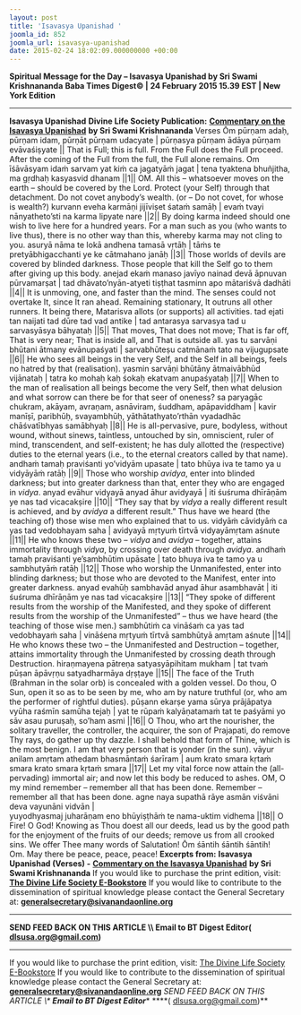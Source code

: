 ```yaml
---
layout: post
title: 'Isavasya Upanishad '
joomla_id: 852
joomla_url: isavasya-upanishad
date: 2015-02-24 18:02:09.000000000 +00:00
---
```

**Spiritual Message for the Day – Isavasya Upanishad by Sri Swami Krishnananda**
**Baba Times Digest© | 24 February 2015 15.39 EST | New York Edition**
* * *  
**Isavasya Upanishad**
**Divine Life Society Publication:** [**Commentary on the Isavasya Upanishad**](http://www.swami-krishnananda.org/disc/disc_186.html) **by Sri Swami Krishnananda**
Verses
Ōm pūrṇam adaḥ, pūrṇam idam, pūrṇāt pūrṇam udacyate |
pūrṇasya pūrṇam ādāya pūrṇam evāvaśiṣyate ||
That is Full; this is full. From the Full does the Full proceed.
After the coming of the Full from the full, the Full alone remains.
Om īśāvāsyam idaṁ sarvam yat kiṁ ca jagatyāṁ jagat |
tena tyaktena bhuñjitha, ma gṛdhaḥ kasyasvid dhanam ||1||
OM. All this – whatsoever moves on the earth – should be covered by the Lord. Protect (your Self) through that detachment. Do not covet anybody’s wealth. (or – Do not covet, for whose is wealth?)
kurvann eveha karmāṇi jijīviṣet śataṁ samāḥ |
evaṁ tvayi nānyatheto’sti na karma lipyate nare ||2||
By doing karma indeed should one wish to live here for a hundred years. For a man such as you (who wants to live thus), there is no other way than this, whereby karma may not cling to you.
asuryā nāma te lokā andhena tamasā vṛtāḥ |
tāṁs te pretyābhigacchanti ye ke cātmahano janāḥ ||3||
Those worlds of devils are covered by blinded darkness. Those people that kill the Self go to them after giving up this body.
anejad ekaṁ manaso javīyo nainad devā āpnuvan pūrvamarṣat |
tad dhāvato’nyān-atyeti tiṣṭhat tasminn apo mātariśvā dadhāti ||4||
It is unmoving, one, and faster than the mind. The senses could not overtake It, since It ran ahead. Remaining stationary, It outruns all other runners. It being there, Matarisva allots (or supports) all activities.
tad ejati tan naijati tad dūre tad vad antike |
tad antarasya sarvasya tad u sarvasyāsya bāhyataḥ ||5||
That moves, That does not move; That is far off, That is very near; That is inside all, and That is outside all.
yas tu sarvāṇi bhūtani ātmany evānupaśyati |
sarvabhūteṣu catmānaṁ tato na vijugupsate ||6||
He who sees all beings in the very Self, and the Self in all beings, feels no hatred by that (realisation).
yasmin sarvāṇi bhūtāny ātmaivābhūd vijānataḥ |
tatra ko mohaḥ kaḥ śokaḥ ekatvam anupaśyataḥ ||7||
When to the man of realisation all beings become the very Self, then what delusion and what sorrow can there be for that seer of oneness?
sa paryagāc chukram, akāyam, avraṇam, asnāviram, śuddham, apāpaviddham |
kavir manīṣī, paribhūḥ, svayambhūḥ, yāthātathyato’rthān vyadadhāc chāśvatībhyas samābhyaḥ ||8||
He is all-pervasive, pure, bodyless, without wound, without sinews, taintless, untouched by sin, omniscient, ruler of mind, transcendent, and self-existent; he has duly allotted the (respective) duties to the eternal years (i.e., to the eternal creators called by that name).
andhaṁ tamaḥ praviśanti yo’vidyām upasate |
tato bhūya iva te tamo ya u vidyāyāṁ ratāḥ ||9||
Those who worship _avidya_, enter into blinded darkness; but into greater darkness than that, enter they who are engaged in _vidya_.
anyad evāhur vidyayā anyad āhur avidyayā |
iti śuśruma dhīrāṇām ye nas tad vicacakṣire ||10||
“They say that by _vidya_ a really different result is achieved, and by _avidya_ a different result.” Thus have we heard (the teaching of) those wise men who explained that to us.
vidyāṁ cāvidyāṁ ca yas tad vedobhayam saha |
avidyayā mṛtyuṁ tīrtvā vidyayāmṛtam aśnute ||11||
He who knows these two – _vidya_ and _avidya_ – together, attains immortality through _vidya_, by crossing over death through _avidya_.
andhaṁ tamaḥ praviśanti ye’sambhūtim upāsate |
tato bhuya iva te tamo ya u sambhutyāṁ ratāḥ ||12||
Those who worship the Unmanifested, enter into blinding darkness; but those who are devoted to the Manifest, enter into greater darkness.
anyad evahūḥ sambhavād anyad āhur asambhavāt |
iti śuśruma dhīrāṇām ye nas tad vicacakṣire ||13||
“They spoke of different results from the worship of the Manifested, and they spoke of different results from the worship of the Unmanifested” – thus we have heard (the teaching of those wise men.)
sambhūtiṁ ca vināśaṁ ca yas tad vedobhayaṁ saha |
vināśena mṛtyuṁ tīrtvā sambhūtyā amṛtam aśnute ||14||
He who knows these two – the Unmanifested and Destruction – together, attains immortality through the Unmanifested by crossing death through Destruction.
hiraṇmayena pātreṇa satyasyāpihitam mukham |
tat tvaṁ pūṣan āpāvṛṇu satyadharmāya dṛṣṭaye ||15||
The face of the Truth (Brahman in the solar orb) is concealed with a golden vessel. Do thou, O Sun, open it so as to be seen by me, who am by nature truthful (or, who am the performer of rightful duties).
pūṣann ekarṣe yama sūrya prājāpatya vyūha raśmīn samūha tejaḥ |
yat te rūpaṁ kalyāṇatamaṁ tat te paśyāmi yo sāv asau puruṣaḥ, so’ham asmi ||16||
O Thou, who art the nourisher, the solitary traveller, the controller, the acquirer, the son of Prajapati, do remove Thy rays, do gather up thy dazzle. I shall behold that form of Thine, which is the most benign. I am that very person that is yonder (in the sun).
vāyur anilam amṛtam athedam bhasmāntaṁ śarīram |
aum krato smara kṛtaṁ smara krato smara kṛtaṁ smara ||17||
Let my vital force now attain the (all-pervading) immortal air; and now let this body be reduced to ashes. OM, O my mind remember – remember all that has been done. Remember – remember all that has been done.
agne naya supathā rāye asmān viśvāni deva vayunāni vidvān |  
 yuyodhyasmaj juharāṇam eno bhūyiṣṭhāṁ te nama-uktim vidhema ||18||
O Fire! O God! Knowing as Thou doest all our deeds, lead us by the good path for the enjoyment of the fruits of our deeds; remove us from all crooked sins. We offer Thee many words of Salutation!
Ōm śāntih śāntih śāntih!  
 Om. May there be peace, peace, peace!
**Excerpts from:** **Isavasya Upanishad (Verses) -** [**Commentary on the Isavasya Upanishad**](http://www.swami-krishnananda.org/disc/disc_186.html) **by Sri Swami Krishnananda**
If you would like to purchase the print edition, visit: **[The Divine Life Society E-Bookstore](http://www.dlshq.org/download/download.htm)**
If you would like to contribute to the dissemination of spiritual knowledge please contact the General Secretary at: [](mailto:%20%3Cscript%20type=%27text/javascript%27%3E%20%3C%21--%20var%20prefix%20=%20%27ma%27%20+%20%27il%27%20+%20%27to%27;%20var%20path%20=%20%27hr%27%20+%20%27ef%27%20+%20%27=%27;%20var%20addy57016%20=%20%27generalsecretary%27%20+%20%27@%27;%20addy57016%20=%20addy57016%20+%20%27sivanandaonline%27%20+%20%27.%27%20+%20%27org%27;%20document.write%28%27%3Ca%20%27%20+%20path%20+%20%27%5C%27%27%20+%20prefix%20+%20%27:%27%20+%20addy57016%20+%20%27%5C%27%3E%27%29;%20document.write%28addy57016%29;%20document.write%28%27%3C%5C/a%3E%27%29;%20//--%3E%5Cn%20%3C/script%3E%3Cscript%20type=%27text/javascript%27%3E%20%3C%21--%20document.write%28%27%3Cspan%20style=%5C%27display:%20none;%5C%27%3E%27%29;%20//--%3E%20%3C/script%3EThis%20email%20address%20is%20being%20protected%20from%20spambots.%20You%20need%20JavaScript%20enabled%20to%20view%20it.%20%3Cscript%20type=%27text/javascript%27%3E%20%3C%21--%20document.write%28%27%3C/%27%29;%20document.write%28%27span%3E%27%29;%20//--%3E%20%3C/script%3E?subject=Contribution%20to%20Dissemination%20of%20Spiritual%20Knowledge) **generalsecretary@sivanandaonline.org**
****
**SEND FEED BACK ON THIS ARTICLE \\\ Email to BT Digest Editor[](mailto:%20%3Cscript%20type=%27text/javascript%27%3E%20%3C%21--%20var%20prefix%20=%20%27ma%27%20+%20%27il%27%20+%20%27to%27;%20var%20path%20=%20%27hr%27%20+%20%27ef%27%20+%20%27=%27;%20var%20addy72654%20=%20%27dlsusa.org%27%20+%20%27@%27;%20addy72654%20=%20addy72654%20+%20%27gmail%27%20+%20%27.%27%20+%20%27com%27;%20document.write%28%27%3Ca%20%27%20+%20path%20+%20%27%5C%27%27%20+%20prefix%20+%20%27:%27%20+%20addy72654%20+%20%27%5C%27%3E%27%29;%20document.write%28addy72654%29;%20document.write%28%27%3C%5C/a%3E%27%29;%20//--%3E%5Cn%20%3C/script%3E%3Cscript%20type=%27text/javascript%27%3E%20%3C%21--%20document.write%28%27%3Cspan%20style=%5C%27display:%20none;%5C%27%3E%27%29;%20//--%3E%20%3C/script%3EThis%20email%20address%20is%20being%20protected%20from%20spambots.%20You%20need%20JavaScript%20enabled%20to%20view%20it.%20%3Cscript%20type=%27text/javascript%27%3E%20%3C%21--%20document.write%28%27%3C/%27%29;%20document.write%28%27span%3E%27%29;%20//--%3E%20%3C/script%3E?subject=DLS%20Posts)( [dlsusa.org@gmail.com](mailto:dlsusa.org@gmail.com))**
* * *
  
If you would like to purchase the print edition, visit: [The Divine Life Society E-Bookstore](http://www.dlshq.org/download/download.htm)
If you would like to contribute to the dissemination of spiritual knowledge please contact the General Secretary at: **[generalsecretary@sivanandaonline.org](mailto:generalsecretary@sivanandaonline.org)**
**SEND FEED BACK ON THIS ARTICLE \\\**  **Email to BT Digest Editor**** [](mailto:%20%3Cscript%20type=%27text/javascript%27%3E%20%3C%21--%20var%20prefix%20=%20%27ma%27%20+%20%27il%27%20+%20%27to%27;%20var%20path%20=%20%27hr%27%20+%20%27ef%27%20+%20%27=%27;%20var%20addy72654%20=%20%27dlsusa.org%27%20+%20%27@%27;%20addy72654%20=%20addy72654%20+%20%27gmail%27%20+%20%27.%27%20+%20%27com%27;%20document.write%28%27%3Ca%20%27%20+%20path%20+%20%27%5C%27%27%20+%20prefix%20+%20%27:%27%20+%20addy72654%20+%20%27%5C%27%3E%27%29;%20document.write%28addy72654%29;%20document.write%28%27%3C%5C/a%3E%27%29;%20//--%3E%5Cn%20%3C/script%3E%3Cscript%20type=%27text/javascript%27%3E%20%3C%21--%20document.write%28%27%3Cspan%20style=%5C%27display:%20none;%5C%27%3E%27%29;%20//--%3E%20%3C/script%3EThis%20email%20address%20is%20being%20protected%20from%20spambots.%20You%20need%20JavaScript%20enabled%20to%20view%20it.%20%3Cscript%20type=%27text/javascript%27%3E%20%3C%21--%20document.write%28%27%3C/%27%29;%20document.write%28%27span%3E%27%29;%20//--%3E%20%3C/script%3E?subject=DLS%20Posts)****( [dlsusa.org@gmail.com](mailto:dlsusa.org@gmail.com))**  
